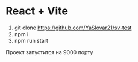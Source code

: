 # React + Vite

1. git clone https://github.com/YaSlovar21/sv-test
2. npm i
3. npm run start

Проект запустится на 9000 порту
